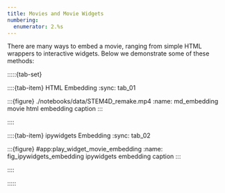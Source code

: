 ```yaml
---
title: Movies and Movie Widgets
numbering:
  enumerator: 2.%s
---
```


There are many ways to embed a movie, ranging from simple HTML wrappers to interactive widgets. Below we demonstrate some of these methods:

:::::{tab-set}

::::{tab-item} HTML Embedding
:sync: tab_01

:::{figure} ./notebooks/data/STEM4D_remake.mp4
:name: md_embedding
movie html embedding caption
:::

::::

::::{tab-item} ipywidgets Embedding
:sync: tab_02

:::{figure} #app:play_widget_movie_embedding
:name: fig_ipywidgets_embedding
ipywidgets embedding caption
:::

::::

:::::

